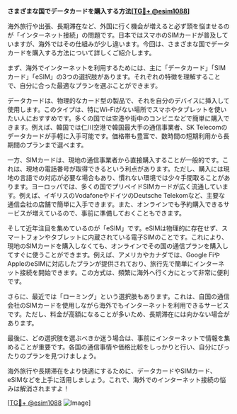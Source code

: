 **さまざまな国でデータカードを購入する方法[[TG💪+ @esim1088](https://t.me/s/esim1088)]**

海外旅行や出張、長期滞在など、外国に行く機会が増えると必ず頭を悩ませるのが「インターネット接続」の問題です。日本ではスマホのSIMカードが普及していますが、海外ではその仕組みが少し違います。今回は、さまざまな国でデータカードを購入する方法について詳しくご紹介します。

まず、海外でインターネットを利用するためには、主に「データカード」「SIMカード」「eSIM」の3つの選択肢があります。それぞれの特徴を理解することで、自分に合った最適なプランを選ぶことができます。

データカードは、物理的なカード型の製品で、それを自分のデバイスに挿入して使用します。このタイプは、特にWi-Fiがない場所でスマホやタブレットを使いたい人におすすめです。多くの国では空港や街中のコンビニなどで簡単に購入できます。例えば、韓国では仁川空港で韓国最大手の通信事業者、SK Telecomのデータカードが手軽に入手可能です。価格帯も豊富で、数時間の短期利用から長期間のプランまで選べます。

一方、SIMカードは、現地の通信事業者から直接購入することが一般的です。これは、現地の電話番号が取得できるという利点があります。ただし、購入には現地の言語での対応が必要な場合もあり、慣れない環境では少々手間取ることがあります。ヨーロッパでは、多くの国でプリペイドSIMカードが広く流通しています。例えば、イギリスのVodafoneやドイツのDeutsche Telekomなど、主要な通信会社の店舗で簡単に入手できます。また、オンラインでも予約購入できるサービスが増えているので、事前に準備しておくこともできます。

そして近年注目を集めているのが「eSIM」です。eSIMは物理的に存在せず、スマートフォンやタブレットに内蔵されている電子SIMのことです。これにより、現地のSIMカードを購入しなくても、オンラインでその国の通信プランを購入してすぐに使うことができます。例えば、アメリカやカナダでは、Google FiやAppleのeSIMに対応したプランが提供されており、旅行先で簡単にインターネット接続を開始できます。この方式は、頻繁に海外へ行く方にとって非常に便利です。

さらに、最近では「ローミング」という選択肢もあります。これは、自国の通信会社のSIMカードを使用しながら海外でもインターネットを利用できるサービスです。ただし、料金が高額になることが多いため、長期滞在には向かない場合があります。

最後に、どの選択肢を選ぶべきか迷う場合は、事前にインターネットで情報を集めることが重要です。各国の通信事情や価格比較をしっかりと行い、自分にぴったりのプランを見つけましょう。

海外旅行や長期滞在をより快適にするために、データカードやSIMカード、eSIMなどを上手に活用しましょう。これで、海外でのインターネット接続の悩みは解消されますよ！

[[TG💪+ @esim1088](https://t.me/s/esim1088) ![Image](https://i.postimg.cc/Y0z9fWf4/image.png)]